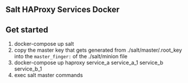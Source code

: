 Salt HAProxy Services Docker
----------------------------


## Get started

1. docker-compose up salt
2. copy the master key that gets generated from ./salt/master/.root_key into the `master_finger:` of the ./salt/minion file
3. docker-compose up haproxy service_a service_a_1 service_b service_b_1
4. exec salt master commands